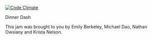 [![Code Climate](https://codeclimate.com/github/mikedao/dinner_dash/badges/gpa.svg)](https://codeclimate.com/github/mikedao/dinner_dash)


Dinner Dash

This jam was brought to you by Emily Berkeley, Michael Dao, Nathan Owsiany and
Krista Nelson.
